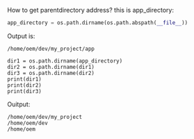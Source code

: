 How to get parentdirectory address?
this is app_directory:
```python
app_directory = os.path.dirname(os.path.abspath(__file__))
```
Output is:
```
/home/oem/dev/my_project/app
```

```
dir1 = os.path.dirname(app_directory)
dir2 = os.path.dirname(dir1)
dir3 = os.path.dirname(dir2)
print(dir1)
print(dir2)
print(dir3)
```
Ouitput:
```
/home/oem/dev/my_project
/home/oem/dev
/home/oem
```
